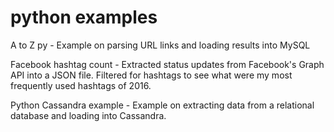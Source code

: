 # python examples

A to Z py - Example on parsing URL links and loading results into MySQL

Facebook hashtag count - Extracted status updates from Facebook's Graph API into a JSON file. Filtered for hashtags to see what were my most frequently used hashtags of 2016.

Python Cassandra example - Example on extracting data from a relational database and loading into Cassandra.
